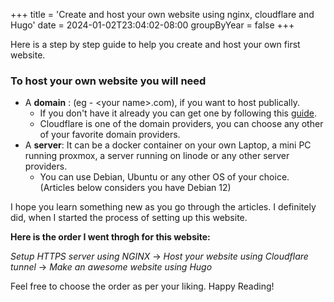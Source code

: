 +++
title = 'Create and host your own website using nginx, cloudflare and Hugo'
date = 2024-01-02T23:04:02-08:00
groupByYear = false
+++

Here is a step by step guide to help you create and host your own first website.

### To host your own website you will need
-  A **domain** : (eg - \<your name\>.com), if you want to host publically.
    - If you don't have it already you can get one by following this [guide](https://developers.cloudflare.com/registrar/get-started/register-domain/). 
    - Cloudflare is one of the domain providers, you can choose any other of your favorite domain providers.
- A **server**: It can be a docker container on your own Laptop, a mini PC running proxmox, a server running on linode or any other server providers.
    - You can use Debian, Ubuntu or any other OS of your choice. (Articles below considers you have Debian 12)

I hope you learn something new as you go through the articles. I definitely did, when I started the process of setting up this website.

**Here is the order I went throgh for this website:**

*Setup HTTPS server using NGINX* -> *Host your website using Cloudflare tunnel* -> *Make an awesome website using Hugo*

Feel free to choose the order as per your liking. Happy Reading!